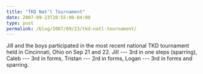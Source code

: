 ```yaml
---
title: "TKD Nat'l Tournament"
date: 2007-09-23T20:55:00-04:00
type: post
permalink: /blog/2007/09/23/tkd-natl-tournament/
---
```

Jill and the boys participated in the most recent national TKD tournament held in Cincinnati, Ohio on Sep 21 and 22. Jill --- 3rd in one steps (sparring), Caleb --- 3rd in forms, Tristan --- 2rd in forms, Logan --- 3rd in forms and sparring.

